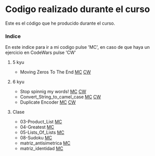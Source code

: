 Codigo realizado durante el curso
=================================
Este es el código que he producido durante el curso.
### Indice
En este indice para ir a mi codigo pulse 'MC', en caso de que haya un ejercicio en CodeWars  pulse 'CW' 
1. 5 kyu 
    - Moving Zeros To The End [MC](./5_kyu/moving_zeros_to_the_end/moving_zeros_to_the_end.py) [CW](https://www.codewars.com/kata/52597aa56021e91c93000cb0)

2. 6 kyu
    - Stop spinnig my words! [MC](./Lvl%206/stop_spinnig_my_words) [CW](https://www.codewars.com/kata/5264d2b162488dc400000001)
    - Convert_String_to_camel_case [MC](./6_kyu/Convert_String_to_camel_case/) [CW](https://www.codewars.com/kata/517abf86da9663f1d2000003/python)
    - Duplicate Encoder [MC](./6_kyu/Duplicate_Encoder/) [CW](https://www.codewars.com/kata/54b42f9314d9229fd6000d9c)


3. Clase
    - 03-Product_List [MC](./clase/03-Product_List.py)
    - 04-Greatest [MC](./clase/04-Greatest.py)
    - 05-Lists_Of_Lists [MC](./clase/05-Lists_Of_Lists.py)
    - 08-Sudoku [MC](./clase/08-Sudoku.py)
    - matriz_antisimetrica [MC](./clase/matriz_antisimetrica.py)
    - matriz_identidad [MC](./clase/matriz_identidad.py)